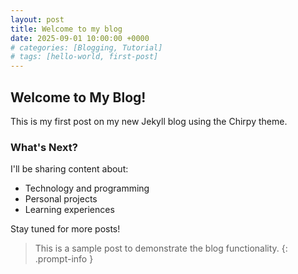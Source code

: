 ```yaml
---
layout: post
title: Welcome to my blog
date: 2025-09-01 10:00:00 +0000
# categories: [Blogging, Tutorial]
# tags: [hello-world, first-post]
---
```


## Welcome to My Blog!

This is my first post on my new Jekyll blog using the Chirpy theme. 

### What's Next?

I'll be sharing content about:
- Technology and programming
- Personal projects
- Learning experiences

Stay tuned for more posts!

> This is a sample post to demonstrate the blog functionality.
{: .prompt-info }